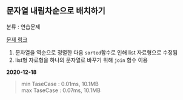 ## 문자열 내림차순으로 배치하기

분류 : 연습문제

[문제 링크](https://programmers.co.kr/learn/courses/30/lessons/12917)

1. 문자열을 역순으로 정렬한 다음 `sorted`함수로 인해 list 자료형으로 수정됨
2. list형 자료형을 하나의 문자열로 바꾸기 위해 `join` 함수 이용

**2020-12-18**

> min TaseCase : 0.01ms, 10.1MB  
> max TaseCase : 0.07ms, 10.1MB  